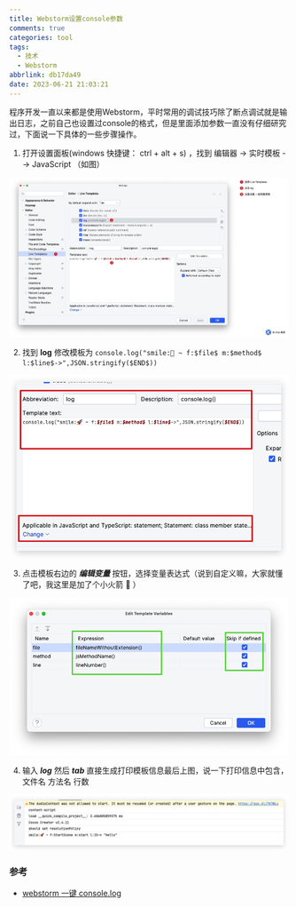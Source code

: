 ```yaml
---
title: Webstorm设置console参数
comments: true
categories: tool
tags:
  - 技术
  - Webstorm
abbrlink: db17da49
date: 2023-06-21 21:03:21
---
```


程序开发一直以来都是使用Webstorm，平时常用的调试技巧除了断点调试就是输出日志，之前自己也设置过console的格式，但是里面添加参数一直没有仔细研究过，下面说一下具体的一些步骤操作。
<!--more-->

1. 打开设置面板(windows 快捷键： ctrl + alt + s) ，找到 编辑器 -> 实时模板 --> JavaScript （如图）

![image-20230716210940967](./Webstorm设置console参数/image-20230716210940967.png)

2. 找到 **log** 修改模板为 `console.log("smile:🚀 ~ f:$file$ m:$method$ l:$line$->",JSON.stringify($END$))`

![image-20230716211321045](./Webstorm设置console参数/image-20230716211321045.png)

3. 点击模板右边的 ***编辑变量*** 按钮，选择变量表达式（说到自定义嘛，大家就懂了吧，我这里是加了个小火箭 🚀 ）

![image-20230716213330649](./Webstorm设置console参数/image-20230716213330649.png)

4. 输入 ***log*** 然后 ***tab*** 直接生成打印模板信息最后上图，说一下打印信息中包含，文件名 方法名 行数

![image-20230716213436528](./Webstorm设置console参数/image-20230716213436528.png)

### 参考

- [webstorm 一键 console.log](https://blog.csdn.net/simpleDDDu/article/details/118418413)